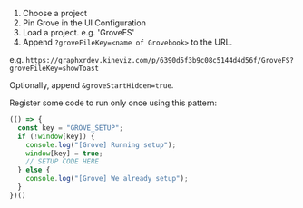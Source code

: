 1. Choose a project
2. Pin Grove in the UI Configuration
3. Load a project. e.g. 'GroveFS'
4. Append `?groveFileKey=<name of Grovebook>` to the URL.

e.g. `https://graphxrdev.kineviz.com/p/6390d5f3b9c08c5144d4d56f/GroveFS?groveFileKey=showToast`

Optionally, append `&groveStartHidden=true`.

Register some code to run only once using this pattern:

```javascript
(() => {
  const key = "GROVE_SETUP";
  if (!window[key]) {
    console.log("[Grove] Running setup");
    window[key] = true;
    // SETUP CODE HERE
  } else {
    console.log("[Grove] We already setup");
  }
})()
```